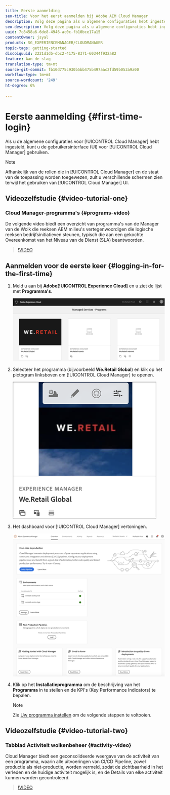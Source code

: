 ```yaml
---
title: Eerste aanmelding
seo-title: Voor het eerst aanmelden bij Adobe AEM Cloud Manager
description: Volg deze pagina als u algemene configuraties hebt ingesteld en u voor het eerst Cloud Manager kunt gebruiken.
seo-description: Volg deze pagina als u algemene configuraties hebt ingesteld en u klaar bent om Adobe AEM Cloud Manager voor het eerst te gebruiken.
uuid: 7c8458a6-6de8-4946-ac0c-fb10bce17a15
contentOwner: jsyal
products: SG_EXPERIENCEMANAGER/CLOUDMANAGER
topic-tags: getting-started
discoiquuid: 2221d1d5-dbc2-4175-8371-60344f932a82
feature: Aan de slag
translation-type: tm+mt
source-git-commit: fb10d775c930b5bb475b497aac2fd59b053a9a00
workflow-type: tm+mt
source-wordcount: '249'
ht-degree: 6%

---
```



# Eerste aanmelding {#first-time-login}

Als u de algemene configuraties voor [!UICONTROL Cloud Manager] hebt ingesteld, kunt u de gebruikersinterface (UI) voor [!UICONTROL Cloud Manager] gebruiken.

>[!NOTE]
>Afhankelijk van de rollen die in [!UICONTROL Cloud Manager] en de staat van de toepassing worden toegewezen, zult u verschillende schermen zien terwijl het gebruiken van [!UICONTROL Cloud Manager] UI.

## Videozelfstudie {#video-tutorial-one}

### Cloud Manager-programma&#39;s {#programs-video}

De volgende video biedt een overzicht van programma&#39;s van de Manager van de Wolk die reeksen AEM milieu&#39;s vertegenwoordigen die logische reeksen bedrijfsinitiatieven steunen, typisch die aan een gekochte Overeenkomst van het Niveau van de Dienst (SLA) beantwoorden.

>[!VIDEO](https://video.tv.adobe.com/v/26313/)

## Aanmelden voor de eerste keer {#logging-in-for-the-first-time}

1. Meld u aan bij **Adobe[!UICONTROL Experience Cloud]** en u ziet de lijst met **Programma&#39;s**.

   ![](assets/screen_shot_2018-06-04at120643pm.png)

1. Selecteer het programma (bijvoorbeeld **We.Retail Global**) en klik op het pictogram linksboven om [!UICONTROL Cloud Manager] te openen.

   ![](assets/first-timea1.png)

1. Het dashboard voor [!UICONTROL Cloud Manager] vertoningen.

   ![](assets/FirstLogin1.png)

1. Klik op het **Installatieprogramma** om de beschrijving van het **Programma** in te stellen en de KPI&#39;s (Key Performance Indicators) te bepalen.

   >[!NOTE]
   >
   >Zie [Uw programma instellen](https://helpx.adobe.com/experience-manager/cloud-manager/using/setting-up-program.html) om de volgende stappen te voltooien.

## Videozelfstudie {#video-tutorial-two}

### Tabblad Activiteit wolkenbeheer {#activity-video}

Cloud Manager biedt een geconsolideerde weergave van de activiteit van een programma, waarin alle uitvoeringen van CI/CD Pipeline, zowel productie als niet-productie, worden vermeld, zodat de zichtbaarheid in het verleden en de huidige activiteit mogelijk is, en de Details van elke activiteit kunnen worden gecontroleerd.

>[!VIDEO](https://video.tv.adobe.com/v/26313/)